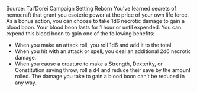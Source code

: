Source: Tal'Dorei Campaign Setting Reborn
You've learned secrets of hemocraft that grant you esoteric power at the price of your own life force. As a bonus action, you can choose to take 1d6 necrotic damage to gain a blood boon. Your blood boon lasts for 1 hour or until expended.
You can expend this blood boon to gain one of the following benefits:
* When you make an attack roll, you roll 1d6 and add it to the total.
* When you hit with an attack or spell, you deal an additional 2d6 necrotic damage.
* When you cause a creature to make a Strength, Dexterity, or Constitution saving throw, roll a d4 and reduce their save by the amount rolled.
The damage you take to gain a blood boon can’t be reduced in any way.